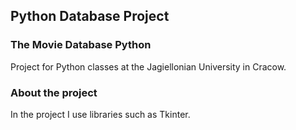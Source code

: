 Python Database Project 
-------------------------------------------------------------------
### The Movie Database Python
 Project for Python classes at the Jagiellonian University in Cracow.
 
### About the project
In the project I use libraries such as Tkinter.